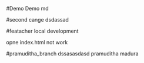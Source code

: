 #Demo
Demo md

#second cange
dsdassad

#featacher local development

opne index.html not work

#pramuditha_branch
dssasasdasd
pramuditha madura
